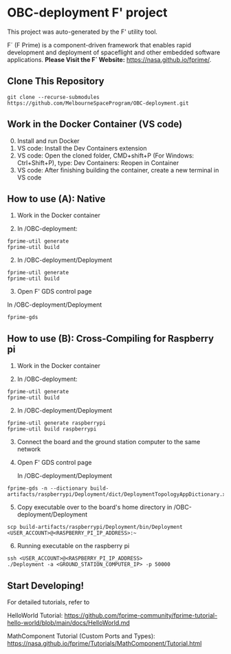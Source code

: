 # OBC-deployment F' project

This project was auto-generated by the F' utility tool. 

F´ (F Prime) is a component-driven framework that enables rapid development and deployment of spaceflight and other embedded software applications.
**Please Visit the F´ Website:** https://nasa.github.io/fprime/.

## Clone This Repository
```
git clone --recurse-submodules https://github.com/MelbourneSpaceProgram/OBC-deployment.git
```

## Work in the Docker Container (VS code)
0. Install and run Docker
1. VS code: Install the Dev Containers extension
2. VS code: Open the cloned folder, CMD+shift+P (For Windows: Ctrl+Shift+P), type: Dev Containers: Reopen in Container
3. VS code: After finishing building the container, create a new terminal in VS code

## How to use (A): Native
1. Work in the Docker container

2. In /OBC-deployment:
```
fprime-util generate
fprime-util build
```
2. In /OBC-deployment/Deployment
```
fprime-util generate 
fprime-util build
```
3. Open F' GDS control page
   
  In /OBC-deployment/Deployment
  ```
  fprime-gds
  ```

## How to use (B): Cross-Compiling for Raspberry pi
1. Work in the Docker container

2. In /OBC-deployment:
```
fprime-util generate
fprime-util build
```
2. In /OBC-deployment/Deployment
```
fprime-util generate raspberrypi
fprime-util build raspberrypi
```
3. Connect the board and the ground station computer to the same network

4. Open F' GDS control page

   In /OBC-deployment/Deployment
```
fprime-gds -n --dictionary build-artifacts/raspberrypi/Deployment/dict/DeploymentTopologyAppDictionary.xml
```
5. Copy executable over to the board's home directory
in /OBC-deployment/Deployment
```
scp build-artifacts/raspberrypi/Deployment/bin/Deployment <USER_ACCOUNT>@<RASPBERRY_PI_IP_ADDRESS>:~
```
6. Running executable on the raspberry pi
```
ssh <USER_ACCOUNT>@<RASPBERRY_PI_IP_ADDRESS>
./Deployment -a <GROUND_STATION_COMPUTER_IP> -p 50000
```

## Start Developing!
For detailed tutorials, refer to 

HelloWorld Tutorial: https://github.com/fprime-community/fprime-tutorial-hello-world/blob/main/docs/HelloWorld.md

MathComponent Tutorial (Custom Ports and Types): https://nasa.github.io/fprime/Tutorials/MathComponent/Tutorial.html
